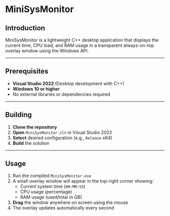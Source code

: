 # MiniSysMonitor

## Introduction
MiniSysMonitor is a lightweight C++ desktop application that displays the current time, CPU load, and RAM usage in a transparent always-on-top overlay window using the Windows API.

---

## Prerequisites  
- **Visual Studio 2022** (Desktop development with C++)
- **Windows 10 or higher**
- No external libraries or dependencies required

---

## Building
1. **Clone the repository**
2. **Open** `MiniSysMonitor.sln` in Visual Studio 2022
3. **Select** desired configuration (e.g., `Release` x64)
4. **Build** the solution

---

## Usage
1. Run the compiled `MiniSysMonitor.exe`
2. A small overlay window will appear in the top-right corner showing:
   - Current system time (`HH:MM:SS`)
   - CPU usage (percentage)
   - RAM usage (used/total in GB)
3. **Drag** the window anywhere on screen using the mouse
4. The overlay updates automatically every second
